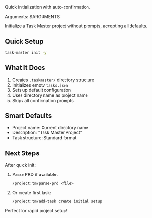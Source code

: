 Quick initialization with auto-confirmation.

Arguments: $ARGUMENTS

Initialize a Task Master project without prompts, accepting all defaults.

## Quick Setup

```bash
task-master init -y
```

## What It Does

1. Creates `.taskmaster/` directory structure
2. Initializes empty `tasks.json`
3. Sets up default configuration
4. Uses directory name as project name
5. Skips all confirmation prompts

## Smart Defaults

- Project name: Current directory name
- Description: "Task Master Project"
- Task structure: Standard format

## Next Steps

After quick init:
1. Parse PRD if available:
   ```
   /project:tm/parse-prd <file>
   ```

2. Or create first task:
   ```
   /project:tm/add-task create initial setup
   ```

Perfect for rapid project setup!